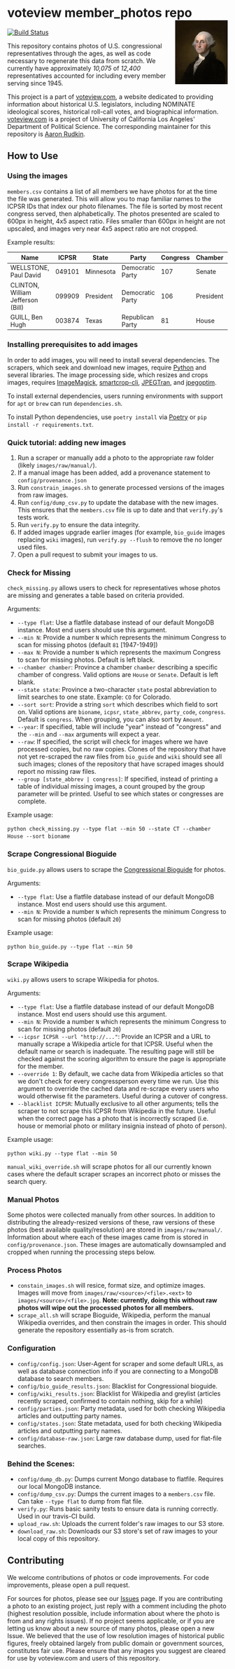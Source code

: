 # voteview member_photos repo <img src="resources/washington.jpg" align="right" />

[![Build Status](https://travis-ci.org/voteview/member_photos.svg?branch=master)](https://travis-ci.org/voteview/member_photos)

This repository contains photos of U.S. congressional representatives through the ages, as well as code necessary to regenerate this data from scratch. We currently have approximately *10,075* of *12,400* representatives accounted for including every member serving since 1945.

This project is a part of [voteview.com](https://voteview.com), a website dedicated to providing information about historical U.S. legislators, including NOMINATE ideological scores, historical roll-call votes, and biographical information. [voteview.com](https://voteview.com) is a project of University of California Los Angeles' Department of Political Science. The corresponding maintainer for this repository is [Aaron Rudkin](https://github.com/aaronrudkin/).

## How to Use

### Using the images

`members.csv` contains a list of all members we have photos for at the time the file was generated. This will allow you to map familiar names to the ICPSR IDs that index our photo filenames. The file is sorted by most recent congress served, then alphabetically. The photos presented are scaled to 600px in height, 4x5 aspect ratio. Files smaller than 600px in height are not upscaled, and images very near 4x5 aspect ratio are not cropped.

Example results:

Name | ICPSR | State | Party | Congress | Chamber | Born | Died | Image | Source | Provenance
-----|-------|-------|-------|----------|---------|------|------|-------|--------|------------
WELLSTONE, Paul David | 049101 | Minnesota | Democratic Party | 107 | Senate | 1944 | 2002 | images/bio_guide/049101.jpg | bio_guide | 
CLINTON, William Jefferson (Bill) | 099909 | President | Democratic Party | 106 | President | 1946 | | images/wiki/099909.jpg | wiki | 
GUILL, Ben Hugh | 003874 | Texas | Republican Party | 81 | House | 1909 | 1994 | images/manual/003874.jpg | manual | [Representing Texas](https://books.google.com/books?id=-14gbMQftG0C)

### Installing prerequisites to add images

In order to add images, you will need to install several dependencies. The scrapers, which seek and download new images, require [Python](https://www.python.org/) and several libraries. The image processing side, which resizes and crops images, requires [ImageMagick](https://imagemagick.org/index.php), [smartcrop-cli](https://github.com/jwagner/smartcrop-cli), [JPEGTran](https://jpegclub.org/jpegtran/), and [jpegoptim](https://github.com/tjko/jpegoptim). 

To install external dependencies, users running environments with support for `apt` or `brew` can run `dependencies.sh`.

To install Python dependencies, use `poetry install` via [Poetry](https://python-poetry.org/) or `pip install -r requirements.txt`.

### Quick tutorial: adding new images

1. Run a scraper or manually add a photo to the appropriate raw folder (likely `images/raw/manual/`).
2. If a manual image has been added, add a provenance statement to `config/provenance.json`
3. Run `constrain_images.sh` to generate processed versions of the images from raw images.
4. Run `config/dump_csv.py` to update the database with the new images. This ensures that the `members.csv` file is up to date and that `verify.py`'s tests work.
5. Run `verify.py` to ensure the data integrity.
6. If added images upgrade earlier images (for example, `bio_guide` images replacing `wiki` images), run `verify.py --flush` to remove the no longer used files.
7. Open a pull request to submit your images to us.

### Check for Missing

`check_missing.py` allows users to check for representatives whose photos are missing and generates a table based on criteria provided.

Arguments:

* `--type flat`: Use a flatfile database instead of our default MongoDB instance. Most end users should use this argument.
* `--min N`: Provide a number `N` which represents the minimum Congress to scan for missing photos (default `81` [1947-1949])
* `--max N`: Provide a number `N` which represents the maximum Congress to scan for missing photos. Default is left black.
* `--chamber chamber`: Province a chamber `chamber` describing a specific chamber of congress. Valid options are `House` or `Senate`. Default is left blank.
* `--state state`: Province a two-character `state` postal abbreviation to limit searches to one state. Example: `CO` for Colorado.
* `--sort sort`: Provide a string `sort` which describes which field to sort on. Valid options are `bioname`, `icpsr`, `state_abbrev`, `party_code`, `congress`. Default is `congress`. When grouping, you can also sort by `Amount`.
* `--year`: If specified, table will include "year" instead of "congress" and the `--min` and `--max` arguments will expect a year.
* `--raw`: If specified, the script will check for images where we have processed copies, but no raw copies. Clones of the repository that have not yet re-scraped the raw files from `bio_guide` and `wiki` should see all such images; clones of the repository that have scraped images should report no missing raw files.
* `--group [state_abbrev | congress]`: If specified, instead of printing a table of individual missing images, a count grouped by the group parameter will be printed. Useful to see which states or congresses are complete.

Example usage:

`python check_missing.py --type flat --min 50 --state CT --chamber House --sort bioname`

### Scrape Congressional Bioguide

`bio_guide.py` allows users to scrape the [Congressional Bioguide](http://bioguide.congress.gov/biosearch/biosearch.asp) for photos.

Arguments:

* `--type flat`: Use a flatfile database instead of our default MongoDB instance. Most end users should use this argument.
* `--min N`: Provide a number `N` which represents the minimum Congress to scan for missing photos (default `20`)

Example usage:

`python bio_guide.py --type flat --min 50`

### Scrape Wikipedia

`wiki.py` allows users to scrape Wikipedia for photos.

Arguments:

* `--type flat`: Use a flatfile database instead of our default MongoDB instance. Most end users should use this argument.
* `--min N`: Provide a number `N` which represents the minimum Congress to scan for missing photos (default `20`)
* `--icpsr ICPSR --url "http://..."`: Provide an ICPSR and a URL to manually scrape a Wikipedia article for that ICPSR. Useful when the default name or search is inadequate. The resulting page will still be checked against the scoring algorithm to ensure the page is appropriate for the member.
* `--override 1`: By default, we cache data from Wikipedia articles so that we don't check for every congressperson every time we run. Use this argument to override the cached data and re-scrape every users who would otherwise fit the parameters. Useful during a cutover of congress.
* `--blacklist ICPSR`: Mutually exclusive to all other arguments; tells the scraper to not scrape this ICPSR from Wikipedia in the future. Useful when the correct page has a photo that is incorrectly scraped (i.e. house or memorial photo or military insignia instead of photo of person).

Example usage:

`python wiki.py --type flat --min 50`

`manual_wiki_override.sh` will scrape photos for all our currently known cases where the default scraper scrapes an incorrect photo or misses the search query.

### Manual Photos

Some photos were collected manually from other sources. In addition to distributing the already-resized versions of these, raw versions of these photos (best available quality/resolution) are stored in `images/raw/manual/`. Information about where each of these images came from is stored in `config/provenance.json`. These images are automatically downsampled and cropped when running the processing steps below.

### Process Photos

* `constain_images.sh` will resice, format size, and optimize images. Images will move from `images/raw/<source>/<file>.<ext>` to `images/<source>/<file>.jpg`. **Note: currently, doing this without raw photos will wipe out the processed photos for all members.**
* `scrape_all.sh` will scrape Bioguide, Wikipedia, perform the manual Wikipedia overrides, and then constrain the images in order. This should generate the repository essentially as-is from scratch.

### Configuration

* `config/config.json`: User-Agent for scraper and some default URLs, as well as database connection info if you are connecting to a MongoDB database to search members.
* `config/bio_guide_results.json`: Blacklist for Congressional bioguide.
* `config/wiki_results.json`: Blacklist for Wikipedia and greylist (articles recently scraped, confirmed to contain nothing, skip for a while)
* `config/parties.json`: Party metadata, used for both checking Wikipedia articles and outputting party names.
* `config/states.json`: State metadata, used for both checking Wikipedia articles and outputting party names.
* `config/database-raw.json`: Large raw database dump, used for flat-file searches.

### Behind the Scenes:

* `config/dump_db.py`: Dumps current Mongo database to flatfile. Requires our local MongoDB instance.
* `config/dump_csv.py`: Dumps the current images to a `members.csv` file. Can take `--type flat` to dump from flat file.
* `verify.py`: Runs basic sanity tests to ensure data is running correctly. Used in our travis-CI build.
* `upload_raw.sh`: Uploads the current folder's raw images to our S3 store.
* `download_raw.sh`: Downloads our S3 store's set of raw images to your local copy of this repository.

## Contributing

We welcome contributions of photos or code improvements. For code improvements, please open a pull request.

For sources for photos, please see our [Issues](https://github.com/voteview/member_photos/issues) page. If you are contributing a photo to an existing project, just reply with a comment including the photo (highest resolution possible, include information about where the photo is from and any rights issues). If no project seems applicable, or if you are letting us know about a new source of many photos, please open a new Issue. We believed that the use of low resolution images of historical public figures, freely obtained largely from public domain or government sources, constitutes fair use. Please ensure that any images you suggest are cleared for use by voteview.com and users of this repository.

